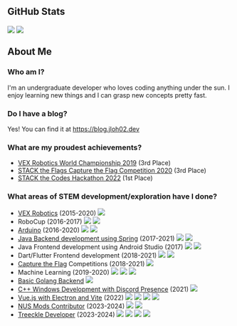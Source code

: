 <!--
**jloh02/jloh02** is a ✨ _special_ ✨ repository because its `README.md` (this file) appears on your GitHub profile.

Here are some ideas to get you started:

- 🔭 I’m currently working on ...
- 🌱 I’m currently learning ...
- 👯 I’m looking to collaborate on ...
- 🤔 I’m looking for help with ...
- 💬 Ask me about ...
- 📫 How to reach me: ...
- 😄 Pronouns: ...
- ⚡ Fun fact: ...
-->


## GitHub Stats
<p>
  <img align="center" src="https://github-readme-stats.vercel.app/api?username=jloh02&count_private=true&show_icons=true&theme=github_dark&bg_color=00000000&rank_icon=percentile" />
  <img align="center" src="https://github-readme-stats.vercel.app/api/top-langs/?username=jloh02&theme=github_dark&bg_color=00000000&exclude_repo=jloh02.github.io&langs_count=8&size_weight=0.3&count_weight=0.7&hide=css,html&layout=compact" />
</p>


## About Me
### Who am I?
I'm an undergraduate developer who loves coding anything under the sun. I enjoy learning new things and I can grasp new concepts pretty fast.

### Do I have a blog?
Yes! You can find it at https://blog.jloh02.dev

### What are my proudest achievements?
- [VEX Robotics World Championship 2019](https://github.com/jloh02/VEX-Worlds-2019-8059A) (3rd Place)
- [STACK the Flags Capture the Flag Competition 2020](https://jloh02.github.io/ctf/stack-the-flags-2020) (3rd Place)
- [STACK the Codes Hackathon 2022](https://blog.jloh02.dev/projects/stack-the-codes-2022/) (1st Place)

### What areas of STEM development/exploration have I done?
- [VEX Robotics](https://jloh02.github.io/robotics) (2015-2020) ![][cpp]
- RoboCup (2016-2017) ![][arduino] ![][cpp]
- [Arduino](https://github.com/jloh02/SICC) (2016-2020) ![][arduino] ![][cpp]
- [Java Backend development using Spring](https://github.com/jloh02/SGRouter) (2017-2021) ![][spring] ![][java]
- Java Frontend development using Android Studio (2017) ![][android] ![][java]
- Dart/Flutter Frontend development (2018-2021) ![][flutter] ![][dart]
- [Capture the Flag](https://jloh02.github.io/ctf) Competitions (2018-2021) ![][python]
- Machine Learning (2019-2020) ![][keras] ![][tensorflow] ![][python]
- [Basic Golang Backend](https://github.com/jloh02/valorant-discord-presence/tree/master/web-backend) ![][golang]
- [C++ Windows Development with Discord Presence](https://github.com/jloh02/valorant-discord-presence) (2021) ![][cpp]
- [Vue.js with Electron and Vite](https://github.com/jloh02/valorant-chat-client/) (2022) ![][vue] ![][ts] ![][electron] ![][vite]
- [NUS Mods Contributor](https://github.com/nusmodifications/nusmods) (2023-2024) ![][react] ![][ts]
- [Treeckle Developer](https://github.com/CAPTxTreeckle/Treeckle-3.0) (2023-2024) ![][react] ![][ts] ![][python] ![][docker]


[android]: https://img.shields.io/badge/Platform-Android-informational?style=flat&logo=android&logoColor=white&color=3DDC84
[arduino]: https://img.shields.io/badge/Platform-Arduino-informational?style=flat&logo=arduino&logoColor=white&color=00979D
[cpp]: https://img.shields.io/badge/Language-C++-informational?style=flat&logo=cplusplus&logoColor=white&color=00599C
[dart]: https://img.shields.io/badge/Language-Dart-informational?style=flat&logo=dart&logoColor=white&color=0175C2
[docker]: https://img.shields.io/badge/Language-Docker-informational?style=flat&logo=docker&logoColor=white&color=0DB7ED
[electron]: https://img.shields.io/badge/Platform-Electron-informational?style=flat&logo=electron&logoColor=white&color=47848F
[flutter]: https://img.shields.io/badge/Platform-Flutter-informational?style=flat&logo=flutter&logoColor=white&color=02569B
[golang]: https://img.shields.io/badge/Language-Go-informational?style=flat&logo=go&logoColor=white&color=00ADD8
[java]: https://img.shields.io/badge/Language-Java-informational?style=flat&logo=java&logoColor=white&color=007396
[ts]: https://img.shields.io/badge/Language-TypeScript-informational?style=flat&logo=typescript&logoColor=white&color=3178C6
[keras]: https://img.shields.io/badge/Tool-Keras-informational?style=flat&logo=keras&logoColor=white&color=D00000
[python]: https://img.shields.io/badge/Language-Python-informational?style=flat&logo=python&logoColor=white&color=3776AB
[react]: https://img.shields.io/badge/Framework-React.js-informational?style=flat&logo=react&logoColor=white&color=61DBFB
[spring]: https://img.shields.io/badge/Framework-Spring-informational?style=flat&logo=spring&logoColor=white&color=6DB33F
[tensorflow]: https://img.shields.io/badge/Tool-TensorFlow-informational?style=flat&logo=tensorflow&logoColor=white&color=FF6F00
[vite]: https://img.shields.io/badge/Tool-Vite-informational?style=flat&logo=vite&logoColor=white&color=646CFF
[vue]: https://img.shields.io/badge/Framework-Vue.js-informational?style=flat&logo=vuedotjs&logoColor=white&color=4FC08D
